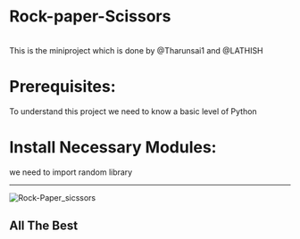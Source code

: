 # Rock-paper-Scissors
<br>
This is the miniproject which is done by @Tharunsai1 and @LATHISH

# Prerequisites:
To understand this project we need to know a basic level of Python



# Install Necessary Modules:
we need to import random library

---
<img src="https://miro.medium.com/max/800/1*8du96SQUQ0NlWmWvVu20Zw.png" alt="Rock-Paper_sicssors">

## All The Best

